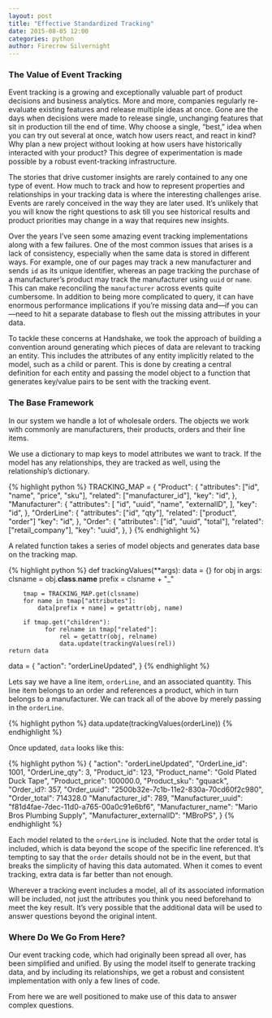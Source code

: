 ```yaml
---
layout: post
title: "Effective Standardized Tracking"
date: 2015-08-05 12:00
categories: python
author: Firecrow Silvernight
---
```


### The Value of Event Tracking

Event tracking is a growing and exceptionally valuable part of product decisions and business analytics. More and more, companies regularly re-evaluate existing features and release multiple ideas at once. Gone are the days when decisions were made to release single, unchanging features that sit in production till the end of time. Why choose a single, “best,” idea when you can try out several at once, watch how users react, and react in kind? Why plan a new project without looking at how users have historically interacted with your product? This degree of experimentation is made possible by a robust event-tracking infrastructure.

The stories that drive customer insights are rarely contained to any one type of event. How much to track and how to represent properties and relationships in your tracking data is where the interesting challenges arise. Events are rarely conceived in the way they are later used. It’s unlikely that you will know the right questions to ask till you see historical results and product priorities may change in a way that requires new insights.

Over the years I’ve seen some amazing event tracking implementations along with a few failures. One of the most common issues that arises is a lack of consistency, especially when the same data is stored in different ways. For example, one of our pages may track a new manufacturer and sends `id` as its unique identifier, whereas an page tracking the purchase of a manufacturer’s product may track the manufacturer using `uuid` or `name`. This can make reconciling the `manufacturer` across events quite cumbersome. In addition to being more complicated to query, it can have enormous performance implications if you’re missing data and—if you can—need to hit a separate database to flesh out the missing attributes in your data.

To tackle these concerns at Handshake, we took the approach of building a convention around generating which pieces of data are relevant to tracking an entity. This includes the attributes of any entity implicitly related to the model, such as a child or parent. This is done by creating a central definition for each entity and passing the model object to a function that generates key/value pairs to be sent with the tracking event.

### The Base Framework

In our system we handle a lot of wholesale orders. The objects we work with commonly are manufacturers, their products, orders and their line items.

We use a dictionary to map keys to model attributes we want to track. If the model has any relationships, they are tracked as well, using the relationship’s dictionary.

{% highlight python %}
TRACKING_MAP = {
    "Product": {
        "attributes": ["id", "name", "price", "sku"],
        "related": ["manufacturer_id"],
        "key": "id",
    },
    "Manufacturer": {
        "attributes": [
            "id",
            "uuid",
            "name",
            "externalID",
        ],
        "key": "id",
    },
    "OrderLine": {
        "attributes": ["id", "qty"],
        "related": ["product", "order"]
        "key": "id",
    },
    "Order": {
        "attributes": ["id", "uuid", "total"],
        "related": ["retail_company"],
        "key": "uuid",
    },
}
{% endhighlight %}

A related function takes a series of model objects and generates data base on the tracking map.

{% highlight python %}
def trackingValues(**args):
    data = {}
    for obj in args:
        clsname = obj.__class__.__name__
        prefix = clsname + "_"

        tmap = TRACKING_MAP.get(clsname)
        for name in tmap["attributes"]:
            data[prefix + name] = getattr(obj, name)

        if tmap.get("children"):
              for relname in tmap["related"]:
                  rel = getattr(obj, relname)
                  data.update(trackingValues(rel))
    return data

data = {
    "action": "orderLineUpdated",
}
{% endhighlight %}

Lets say we have a line item, `orderLine`, and an associated quantity. This line item belongs to an order and references a product, which in turn belongs to a manufacturer. We can track all of the above by merely passing in the `orderLine`.

{% highlight python %}
data.update(trackingValues(orderLine))
{% endhighlight %}

Once updated, `data` looks like this:

{% highlight python %}
{
    "action": "orderLineUpdated",
    "OrderLine_id": 1001,
    "OrderLine_qty": 3,
    "Product_id": 123,
    "Product_name": "Gold Plated Duck Tape",
    "Product_price": 100000.0,
    "Product_sku": "gquack",
    "Order_id?: 357,
    "Order_uuid": "2500b32e-7c1b-11e2-830a-70cd60f2c980",
    "Order_total": 714328.0
    "Manufacturer_id": 789,
    "Manufacturer_uuid": "f81d4fae-7dec-11d0-a765-00a0c91e6bf6",
    "Manufacturer_name": "Mario Bros Plumbing Supply",
    "Manufacturer_externalID": "MBroPS",
}
{% endhighlight %}

Each model related to the `orderLine` is included. Note that the order total is included, which is data beyond the scope of the specific line referenced. It’s tempting to say that the `order` details should not be in the event, but that breaks the simplicity of having this data automated. When it comes to event tracking, extra data is far better than not enough.

Wherever a tracking event includes a model, all of its associated information will be included, not just the attributes you think you need beforehand to meet the key result. It’s very possible that the additional data will be used to answer questions beyond the original intent.

### Where Do We Go From Here?

Our event tracking code, which had originally been spread all over, has been simplified and unified. By using the model itself to generate tracking data, and by including its relationships, we get a robust and consistent implementation with only a few lines of code.

From here we are well positioned to make use of this data to answer complex questions.

